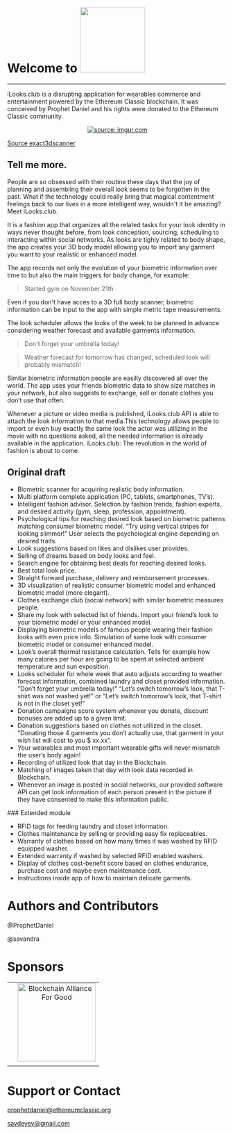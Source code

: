 # Welcome to <img src="http://i.imgur.com/mvUQZfv.png" width="150"/>

___

iLooks.club is a disrupting application for wearables commerce and entertainment powered by the Ethereum Classic blockchain. It was conceived by Prophet Daniel and his rights were donated to the Ethereum Classic community.
<p align="center">
  <a href="http://imgur.com/O0MSa8H"><img src="http://i.imgur.com/O0MSa8H.jpg" title="source: imgur.com" /></a>
</p>

<p align="center"><a href="http://exact3dscanner.com/full-3d-body-scanning/"><p>Source exact3dscanner</p></a></p>

## Tell me more.
People are so obsessed with their routine these days that the joy of planning and assembling their overall look seems to be forgotten in the past. What if the technology could really bring that magical contentment feelings back to our lives in a more intelligent way, wouldn't it be amazing? Meet iLooks.club.

It is a fashion app that organizes all the related tasks for your look identity in ways never thought before, from look conception, sourcing, scheduling to interacting within social networks. As looks are tighly related to body shape, the app creates your 3D body model allowing you to import any garment you want to your realistic or enhanced model.

The app records not only the evolution of your biometric information over time to but also the main triggers for body change, for example: 
>Started gym on November 21th

Even if you don't have acces to a 3D full body scanner, biometric information can be input to the app with simple metric tape measurements.

The look scheduler allows the looks of the week to be planned in advance considering weather forecast and available garments information.

>Don't forget your umbrella today!

>Weather forecast for tomorrow has changed, scheduled look will probably mismatch!

Similar biometric information people are easilly discovered all over the world. The app uses your friends biometric data to show size matches in your network, but also suggests to exchange, sell or donate clothes you don’t use that often.

Whenever a picture or video media is published, iLooks.club API is able to attach the look information to that media.This technology allows people to import or even buy exactly the same look the actor was utilizing in the movie with no questions asked, all the needed information is already available in the application.
iLooks.club: The revolution in the world of fashion is about to come.

## Original draft

<ul>
<li>Biometric scanner for acquiring realistic body information.</li>
<li>Multi platform complete application (PC, tablets, smartphones, TV’s).</li>
<li>Intelligent fashion advisor. Selection by fashion trends, fashion experts, and desired activity (gym, sleep, profession, appointment).</li>
<li>Psychological tips for reaching desired look based on biometric patterns matching consumer biometric model. “Try using vertical stripes for looking slimmer!” User selects the psychological engine depending on desired traits.</li>
<li>Look suggestions based on likes and dislikes user provides.</li>
<li>Selling of dreams based on body looks and feel.</li>
<li>Search engine for obtaining best deals for reaching desired looks.</li>
<li>Best total look price.</li>
<li>Straight forward purchase, delivery and reimbursement processes.</li>
<li>3D visualization of realistic consumer biometric model and enhanced biometric model (more elegant).</li>
<li>Clothes exchange club (social network) with similar biometric measures people.</li>
<li>Share my look with selected list of friends. Import your friend’s look to your biometric model or your enhanced model.</li>
<li>Displaying biometric models of famous people wearing their fashion looks with even price info. Simulation of same look with consumer biometric model or consumer enhanced model.</li>
<li>Look’s overall thermal resistance calculation. Tells for example how many calories per hour are going to be spent at selected ambient temperature and sun exposition.</li>
<li>Looks scheduler for whole week that auto adjusts according to weather forecast information, combined laundry and closet provided information. ”Don’t forget your umbrella today!” “Let’s switch tomorrow’s look, that T-shirt was not washed yet!” or “Let’s switch tomorrow’s look, that T-shirt is not in the closet yet!”</li>
<li>Donation campaigns score system whenever you donate, discount bonuses are added up to a given limit.</li>
<li>Donation suggestions based on clothes not utilized in the closet. “Donating those 4 garments you don’t actually use, that garment in your wish list will cost to you $ xx.xx”.</li>
<li>Your wearables and most important wearable gifts will never mismatch the user’s body again!</li>
<li>Recording of utilized look that day in the Blockchain.</li>
<li>Matching of images taken that day with look data recorded in Blockchain.</li>
<li>Whenever an image is posted in social networks, our provided software API can get look information of each person present in the picture if they have consented to make this information public.</li> 
</ul>
### Extended module
<ul>
<li>RFID tags for feeding laundry and closet information.</li>
<li>Clothes maintenance by selling or providing easy fix replaceables.</li>
<li>Warranty of clothes based on how many times it was washed by RFID equipped washer.</li>
<li>Extended warranty if washed by selected RFID enabled washers.</li>
<li>Display of clothes cost-benefit score based on clothes endurance, purchase cost and maybe even maintenance cost.</li>
<li>Instructions inside app of how to maintain delicate garments.</li>
</ul>

# Authors and Contributors
@ProphetDaniel

@savandra

# Sponsors
|            |  |
|:-------------:|:------:|
|   | <a href="http://www.bisgit.org"><img src="http://i.imgur.com/tWwy49k.png" width="180" title="Blockchain Alliance For Good" /></a> |
|   |    |

# Support or Contact
[prophetdaniel@ethereumclassic.org](mailto:prophetdaniel@ethereumclassic.org)

[savdeyev@gmail.com](mailto:savdeyev@gmail.com)
